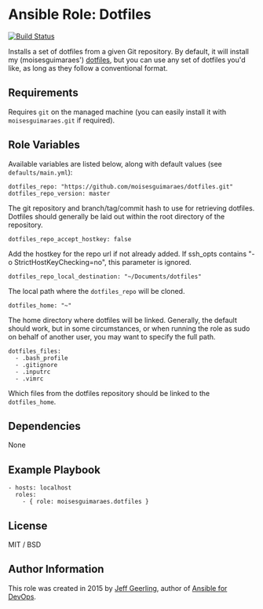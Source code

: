 # Ansible Role: Dotfiles

[![Build Status](https://travis-ci.com/moisesguimaraes/ansible-role-dotfiles.svg?branch=master)](https://travis-ci.com/moisesguimaraes/ansible-role-dotfiles)

Installs a set of dotfiles from a given Git repository. By default, it will install my (moisesguimaraes') [dotfiles](https://github.com/moisesguimaraes/dotfiles), but you can use any set of dotfiles you'd like, as long as they follow a conventional format.

## Requirements

Requires `git` on the managed machine (you can easily install it with `moisesguimaraes.git` if required).

## Role Variables

Available variables are listed below, along with default values (see `defaults/main.yml`):

    dotfiles_repo: "https://github.com/moisesguimaraes/dotfiles.git"
    dotfiles_repo_version: master

The git repository and branch/tag/commit hash to use for retrieving dotfiles. Dotfiles should generally be laid out within the root directory of the repository.

    dotfiles_repo_accept_hostkey: false

Add the hostkey for the repo url if not already added. If ssh_opts contains "-o StrictHostKeyChecking=no", this parameter is ignored.

    dotfiles_repo_local_destination: "~/Documents/dotfiles"

The local path where the `dotfiles_repo` will be cloned.

    dotfiles_home: "~"

The home directory where dotfiles will be linked. Generally, the default should work, but in some circumstances, or when running the role as sudo on behalf of another user, you may want to specify the full path.

    dotfiles_files:
      - .bash_profile
      - .gitignore
      - .inputrc
      - .vimrc

Which files from the dotfiles repository should be linked to the `dotfiles_home`.

## Dependencies

None

## Example Playbook

    - hosts: localhost
      roles:
        - { role: moisesguimaraes.dotfiles }

## License

MIT / BSD

## Author Information

This role was created in 2015 by [Jeff Geerling](https://www.jeffgeerling.com/), author of [Ansible for DevOps](https://www.ansiblefordevops.com/).

